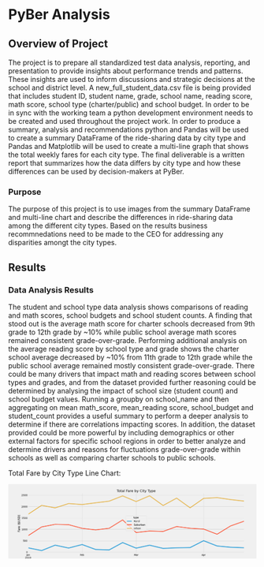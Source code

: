 # PyBer Analysis

## Overview of Project
The project is to prepare all standardized test data analysis, reporting, and presentation to provide insights about performance trends and patterns.  These insights are used to inform discussions and strategic decisions at the school and district level.  A new_full_student_data.csv file is being provided that includes student ID, student name, grade, school name, reading score, math score, school type (charter/public) and school budget.  In order to be in sync with the working team a python development environment needs to be created and used throughout the project work.  In order to produce a summary, analysis and recommendations python and Pandas will be used to create a summary DataFrame of the ride-sharing data by city type and Pandas and Matplotlib will be used to create a multi-line graph that shows the total weekly fares for each city type.  The final deliverable is a written report that summarizes how the data differs by city type and how these differences can be used by decision-makers at PyBer.

### Purpose
The purpose of this project is to use images from the summary DataFrame and multi-line chart and describe the differences in ride-sharing data among the different city types.  Based on the results business recommnedations need to be made to the CEO for addressing any disparities amongt the city types.

## Results

### Data Analysis Results
The student and school type data analysis shows comparisons of reading and math scores, school budgets and school student counts. A finding that stood out is the average math score for charter schools decreased from 9th grade to 12th grade by ~10% while public school average math scores remained consistent grade-over-grade. Performing additional analysis on the average reading score by school type and grade shows the charter school average decreased by ~10% from 11th grade to 12th grade while the public school average remained mostly consistent grade-over-grade.  There could be many drivers that impact math and reading scores between school types and grades, and from the dataset provided further reasoning could be determined by analysing the impact of school size (student count) and school budget values.  Running a groupby on school_name and then aggregating on mean math_score, mean_reading score, school_budget and student_count provides a useful summary to perform a deeper analysis to determine if there are correlations impacting scores.  In addition, the dataset provided could be more powerful by including demographics or other external factors for specific school regions in order to better analyze and determine drivers and reasons for fluctuations grade-over-grade within schools as well as comparing charter schools to public schools. 

Total Fare by City Type Line Chart:

![Total_Fare_By_City_Type_Line_Chart](https://raw.githubusercontent.com/JBro-Birds/PyBer_Analysis/master/analysis/Total_Fare_By_City_Type_Line_Chart.png)
